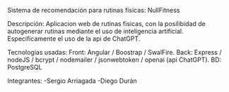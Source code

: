 Sistema de recomendación para rutinas físicas: NullFitness

Descripción:
Aplicacion web de rutinas fisicas, con la posilibidad de autogenerar rutinas mediante el uso de inteligencia artificial.
Especificamente el uso de la api de ChatGPT.

Tecnologias usadas:
Front: Angular / Boostrap / SwalFire.
Back: Express / nodeJS / bcrypt / nodemailer / jsonwebtoken / openai (api ChatGPT).
BD: PostgreSQL

Integrantes:
-Sergio Arriagada
-Diego Durán